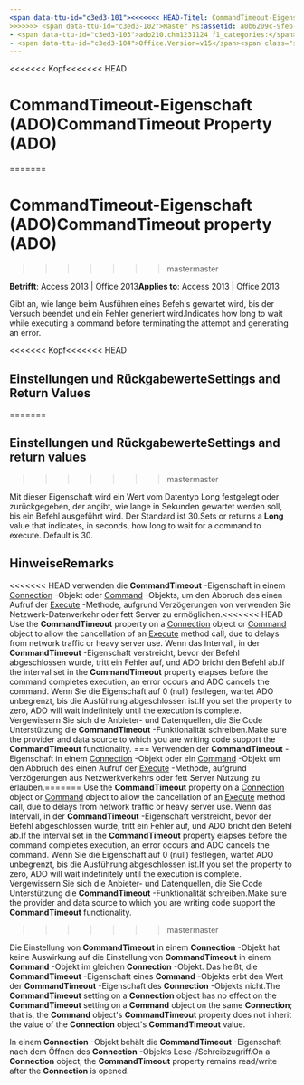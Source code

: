 ```yaml
---
<span data-ttu-id="c3ed3-101"><<<<<<< HEAD-Titel: CommandTimeout-Eigenschaft (ADO) TOCTitle: CommandTimeout-Eigenschaft (ADO) === Titel: CommandTimeout-Eigenschaft (ADO) TOCTitle: CommandTimeout-Eigenschaft (ADO)</span><span class="sxs-lookup"><span data-stu-id="c3ed3-101"><<<<<<< HEAD title: CommandTimeout Property (ADO) TOCTitle: CommandTimeout Property (ADO) ======= title: CommandTimeout property (ADO) TOCTitle: CommandTimeout property (ADO)</span></span>
>>>>>>> <span data-ttu-id="c3ed3-102">Master Ms:assetid: a0b6209c-9feb-08ae-002a-15d1d20734a8 Ms:mtpsurl: https://msdn.microsoft.com/library/JJ249739(v=office.15) Ms:contentKeyID: 48546714 ms.date: 09/18/2015 Mtps_version: Office. 15 f1_keywords:</span><span class="sxs-lookup"><span data-stu-id="c3ed3-102">master ms:assetid: a0b6209c-9feb-08ae-002a-15d1d20734a8 ms:mtpsurl: https://msdn.microsoft.com/library/JJ249739(v=office.15) ms:contentKeyID: 48546714 ms.date: 09/18/2015 mtps_version: v=office.15 f1_keywords:</span></span>
- <span data-ttu-id="c3ed3-103">ado210.chm1231124 f1_categories:</span><span class="sxs-lookup"><span data-stu-id="c3ed3-103">ado210.chm1231124 f1_categories:</span></span>
- <span data-ttu-id="c3ed3-104">Office.Version=v15</span><span class="sxs-lookup"><span data-stu-id="c3ed3-104">Office.Version=v15</span></span>
---
```


<span data-ttu-id="c3ed3-105"><<<<<<< Kopf</span><span class="sxs-lookup"><span data-stu-id="c3ed3-105"><<<<<<< HEAD</span></span>
# <a name="commandtimeout-property-ado"></a><span data-ttu-id="c3ed3-106">CommandTimeout-Eigenschaft (ADO)</span><span class="sxs-lookup"><span data-stu-id="c3ed3-106">CommandTimeout Property (ADO)</span></span>
=======
# <a name="commandtimeout-property-ado"></a><span data-ttu-id="c3ed3-107">CommandTimeout-Eigenschaft (ADO)</span><span class="sxs-lookup"><span data-stu-id="c3ed3-107">CommandTimeout property (ADO)</span></span>
>>>>>>> <span data-ttu-id="c3ed3-108">master</span><span class="sxs-lookup"><span data-stu-id="c3ed3-108">master</span></span>


<span data-ttu-id="c3ed3-109">**Betrifft**: Access 2013 | Office 2013</span><span class="sxs-lookup"><span data-stu-id="c3ed3-109">**Applies to**: Access 2013 | Office 2013</span></span>

<span data-ttu-id="c3ed3-110">Gibt an, wie lange beim Ausführen eines Befehls gewartet wird, bis der Versuch beendet und ein Fehler generiert wird.</span><span class="sxs-lookup"><span data-stu-id="c3ed3-110">Indicates how long to wait while executing a command before terminating the attempt and generating an error.</span></span>

<span data-ttu-id="c3ed3-111"><<<<<<< Kopf</span><span class="sxs-lookup"><span data-stu-id="c3ed3-111"><<<<<<< HEAD</span></span>
## <a name="settings-and-return-values"></a><span data-ttu-id="c3ed3-112">Einstellungen und Rückgabewerte</span><span class="sxs-lookup"><span data-stu-id="c3ed3-112">Settings and Return Values</span></span>
=======
## <a name="settings-and-return-values"></a><span data-ttu-id="c3ed3-113">Einstellungen und Rückgabewerte</span><span class="sxs-lookup"><span data-stu-id="c3ed3-113">Settings and return values</span></span>
>>>>>>> <span data-ttu-id="c3ed3-114">master</span><span class="sxs-lookup"><span data-stu-id="c3ed3-114">master</span></span>

<span data-ttu-id="c3ed3-p101">Mit dieser Eigenschaft wird ein Wert vom Datentyp Long festgelegt oder zurückgegeben, der angibt, wie lange in Sekunden gewartet werden soll, bis ein Befehl ausgeführt wird. Der Standard ist 30.</span><span class="sxs-lookup"><span data-stu-id="c3ed3-p101">Sets or returns a **Long** value that indicates, in seconds, how long to wait for a command to execute. Default is 30.</span></span>

## <a name="remarks"></a><span data-ttu-id="c3ed3-117">Hinweise</span><span class="sxs-lookup"><span data-stu-id="c3ed3-117">Remarks</span></span>

<span data-ttu-id="c3ed3-118"><<<<<<< HEAD verwenden die **CommandTimeout** -Eigenschaft in einem [Connection](connection-object-ado.md) -Objekt oder [Command](command-object-ado.md) -Objekts, um den Abbruch des einen Aufruf der [Execute](https://msdn.microsoft.com/library/jj248785\(v=office.15\)) -Methode, aufgrund Verzögerungen von verwenden Sie Netzwerk-Datenverkehr oder fett Server zu ermöglichen.</span><span class="sxs-lookup"><span data-stu-id="c3ed3-118"><<<<<<< HEAD Use the **CommandTimeout** property on a [Connection](connection-object-ado.md) object or [Command](command-object-ado.md) object to allow the cancellation of an [Execute](https://msdn.microsoft.com/library/jj248785\(v=office.15\)) method call, due to delays from network traffic or heavy server use.</span></span> <span data-ttu-id="c3ed3-119">Wenn das Intervall, in der **CommandTimeout** -Eigenschaft verstreicht, bevor der Befehl abgeschlossen wurde, tritt ein Fehler auf, und ADO bricht den Befehl ab.</span><span class="sxs-lookup"><span data-stu-id="c3ed3-119">If the interval set in the **CommandTimeout** property elapses before the command completes execution, an error occurs and ADO cancels the command.</span></span> <span data-ttu-id="c3ed3-120">Wenn Sie die Eigenschaft auf 0 (null) festlegen, wartet ADO unbegrenzt, bis die Ausführung abgeschlossen ist.</span><span class="sxs-lookup"><span data-stu-id="c3ed3-120">If you set the property to zero, ADO will wait indefinitely until the execution is complete.</span></span> <span data-ttu-id="c3ed3-121">Vergewissern Sie sich die Anbieter- und Datenquellen, die Sie Code Unterstützung die **CommandTimeout** -Funktionalität schreiben.</span><span class="sxs-lookup"><span data-stu-id="c3ed3-121">Make sure the provider and data source to which you are writing code support the **CommandTimeout** functionality.</span></span>
<span data-ttu-id="c3ed3-122">=== Verwenden der **CommandTimeout** -Eigenschaft in einem [Connection](connection-object-ado.md) -Objekt oder ein [Command](command-object-ado.md) -Objekt um den Abbruch des einen Aufruf der [Execute](https://docs.microsoft.com/office/vba/access/concepts/miscellaneous/execute-method-ado-command) -Methode, aufgrund Verzögerungen aus Netzwerkverkehrs oder fett Server Nutzung zu erlauben.</span><span class="sxs-lookup"><span data-stu-id="c3ed3-122">======= Use the **CommandTimeout** property on a [Connection](connection-object-ado.md) object or [Command](command-object-ado.md) object to allow the cancellation of an [Execute](https://docs.microsoft.com/office/vba/access/concepts/miscellaneous/execute-method-ado-command) method call, due to delays from network traffic or heavy server use.</span></span> <span data-ttu-id="c3ed3-123">Wenn das Intervall, in der **CommandTimeout** -Eigenschaft verstreicht, bevor der Befehl abgeschlossen wurde, tritt ein Fehler auf, und ADO bricht den Befehl ab.</span><span class="sxs-lookup"><span data-stu-id="c3ed3-123">If the interval set in the **CommandTimeout** property elapses before the command completes execution, an error occurs and ADO cancels the command.</span></span> <span data-ttu-id="c3ed3-124">Wenn Sie die Eigenschaft auf 0 (null) festlegen, wartet ADO unbegrenzt, bis die Ausführung abgeschlossen ist.</span><span class="sxs-lookup"><span data-stu-id="c3ed3-124">If you set the property to zero, ADO will wait indefinitely until the execution is complete.</span></span> <span data-ttu-id="c3ed3-125">Vergewissern Sie sich die Anbieter- und Datenquellen, die Sie Code Unterstützung die **CommandTimeout** -Funktionalität schreiben.</span><span class="sxs-lookup"><span data-stu-id="c3ed3-125">Make sure the provider and data source to which you are writing code support the **CommandTimeout** functionality.</span></span>
>>>>>>> <span data-ttu-id="c3ed3-126">master</span><span class="sxs-lookup"><span data-stu-id="c3ed3-126">master</span></span>

<span data-ttu-id="c3ed3-127">Die Einstellung von **CommandTimeout** in einem **Connection** -Objekt hat keine Auswirkung auf die Einstellung von **CommandTimeout** in einem **Command** -Objekt im gleichen **Connection** -Objekt. Das heißt, die **CommandTimeout** -Eigenschaft eines **Command** -Objekts erbt den Wert der **CommandTimeout** -Eigenschaft des **Connection** -Objekts nicht.</span><span class="sxs-lookup"><span data-stu-id="c3ed3-127">The **CommandTimeout** setting on a **Connection** object has no effect on the **CommandTimeout** setting on a **Command** object on the same **Connection**; that is, the **Command** object's **CommandTimeout** property does not inherit the value of the **Connection** object's **CommandTimeout** value.</span></span>

<span data-ttu-id="c3ed3-128">In einem **Connection** -Objekt behält die **CommandTimeout** -Eigenschaft nach dem Öffnen des **Connection** -Objekts Lese-/Schreibzugriff.</span><span class="sxs-lookup"><span data-stu-id="c3ed3-128">On a **Connection** object, the **CommandTimeout** property remains read/write after the **Connection** is opened.</span></span>

